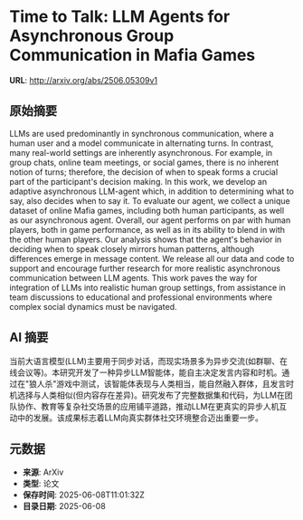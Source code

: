 # Time to Talk: LLM Agents for Asynchronous Group Communication in Mafia Games

**URL**: http://arxiv.org/abs/2506.05309v1

## 原始摘要

LLMs are used predominantly in synchronous communication, where a human user
and a model communicate in alternating turns. In contrast, many real-world
settings are inherently asynchronous. For example, in group chats, online team
meetings, or social games, there is no inherent notion of turns; therefore, the
decision of when to speak forms a crucial part of the participant's decision
making. In this work, we develop an adaptive asynchronous LLM-agent which, in
addition to determining what to say, also decides when to say it. To evaluate
our agent, we collect a unique dataset of online Mafia games, including both
human participants, as well as our asynchronous agent. Overall, our agent
performs on par with human players, both in game performance, as well as in its
ability to blend in with the other human players. Our analysis shows that the
agent's behavior in deciding when to speak closely mirrors human patterns,
although differences emerge in message content. We release all our data and
code to support and encourage further research for more realistic asynchronous
communication between LLM agents. This work paves the way for integration of
LLMs into realistic human group settings, from assistance in team discussions
to educational and professional environments where complex social dynamics must
be navigated.


## AI 摘要

当前大语言模型(LLM)主要用于同步对话，而现实场景多为异步交流(如群聊、在线会议等)。本研究开发了一种异步LLM智能体，能自主决定发言内容和时机。通过在"狼人杀"游戏中测试，该智能体表现与人类相当，能自然融入群体，且发言时机选择与人类相似(但内容存在差异)。研究发布了完整数据集和代码，为LLM在团队协作、教育等复杂社交场景的应用铺平道路，推动LLM在更真实的异步人机互动中的发展。该成果标志着LLM向真实群体社交环境整合迈出重要一步。

## 元数据

- **来源**: ArXiv
- **类型**: 论文
- **保存时间**: 2025-06-08T11:01:32Z
- **目录日期**: 2025-06-08
